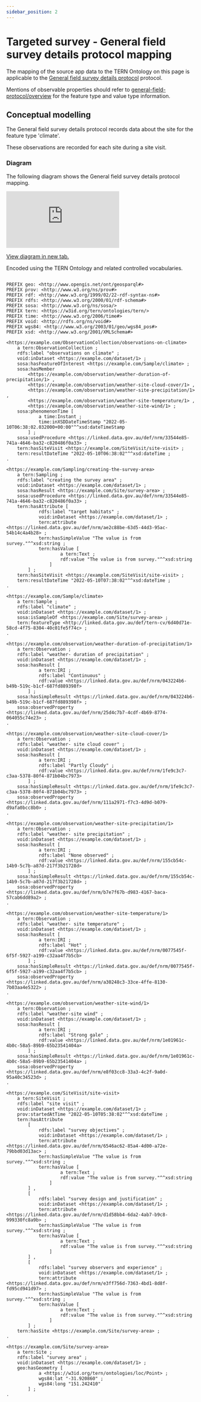 ```yaml
---
sidebar_position: 2
---
```


# Targeted survey - General field survey details protocol mapping

The mapping of the source app data to the TERN Ontology on this page is applicable to the [General field survey details protocol](https://linked.data.gov.au/def/nrm/33544e85-741a-4646-ba32-c820486f0a33) protocol.

Mentions of observable properties should refer to [general-field-protocol/overview](/information-models/tern-ontology/dev-guide/dawe-protocol/targeted-survey/general-field-protocol/overview) for the feature type and value type information.

## Conceptual modelling

The General field survey details protocol records data about the site for the feature type 'climate'.

These observations are recorded for each site during a site visit.

### Diagram

The following diagram shows the General field survey details protocol mapping.

<iframe frameBorder="0" style={{width:"100%",height:"593px"}} src="https://viewer.diagrams.net/?tags=%7B%7D&highlight=0000ff&edit=https%3A%2F%2Fapp.diagrams.net%2F%23G1e7Wtip-yW2pQNelOaW6oDbmP9TI5l6A3&layers=1&nav=1&title=targeted-survey-general-field-example#Uhttps%3A%2F%2Fdrive.google.com%2Fuc%3Fid%3D1e7Wtip-yW2pQNelOaW6oDbmP9TI5l6A3%26export%3Ddownload"></iframe>

<a href="https://viewer.diagrams.net/?tags=%7B%7D&highlight=0000ff&edit=https%3A%2F%2Fapp.diagrams.net%2F%23G1e7Wtip-yW2pQNelOaW6oDbmP9TI5l6A3&layers=1&nav=1&title=targeted-survey-general-field-example#Uhttps%3A%2F%2Fdrive.google.com%2Fuc%3Fid%3D1e7Wtip-yW2pQNelOaW6oDbmP9TI5l6A3%26export%3Ddownload">View diagram in new tab.</a>

Encoded using the TERN Ontology and related controlled vocabularies.

```turtle

PREFIX geo: <http://www.opengis.net/ont/geosparql#>
PREFIX prov: <http://www.w3.org/ns/prov#>
PREFIX rdf: <http://www.w3.org/1999/02/22-rdf-syntax-ns#>
PREFIX rdfs: <http://www.w3.org/2000/01/rdf-schema#>
PREFIX sosa: <http://www.w3.org/ns/sosa/>
PREFIX tern: <https://w3id.org/tern/ontologies/tern/>
PREFIX time: <http://www.w3.org/2006/time#>
PREFIX void: <http://rdfs.org/ns/void#>
PREFIX wgs84: <http://www.w3.org/2003/01/geo/wgs84_pos#>
PREFIX xsd: <http://www.w3.org/2001/XMLSchema#>

<https://example.com/ObservationCollection/observations-on-climate>
    a tern:ObservationCollection ;
    rdfs:label "observations on climate" ;
    void:inDataset <https://example.com/dataset/1> ;
    sosa:hasFeatureOfInterest <https://example.com/Sample/climate> ;
    sosa:hasMember
        <https://example.com/observation/weather-duration-of-precipitation/1> ,
        <https://example.com/observation/weather-site-cloud-cover/1> ,
        <https://example.com/observation/weather-site-precipitation/1> ,
        <https://example.com/observation/weather-site-temperature/1> ,
        <https://example.com/observation/weather-site-wind/1> ;
    sosa:phenomenonTime [
            a time:Instant ;
            time:inXSDDateTimeStamp "2022-05-10T06:38:02.032000+00:00"^^xsd:dateTimeStamp
        ] ;
    sosa:usedProcedure <https://linked.data.gov.au/def/nrm/33544e85-741a-4646-ba32-c820486f0a33> ;
    tern:hasSiteVisit <https://example.com/SiteVisit/site-visit> ;
    tern:resultDateTime "2022-05-10T06:38:02"^^xsd:dateTime ;
.

<https://example.com/Sampling/creating-the-survey-area>
    a tern:Sampling ;
    rdfs:label "creating the survey area" ;
    void:inDataset <https://example.com/dataset/1> ;
    sosa:hasResult <https://example.com/Site/survey-area> ;
    sosa:usedProcedure <https://linked.data.gov.au/def/nrm/33544e85-741a-4646-ba32-c820486f0a33> ;
    tern:hasAttribute [
            rdfs:label "target habitats" ;
            void:inDataset <https://example.com/dataset/1> ;
            tern:attribute <https://linked.data.gov.au/def/nrm/ae2c88be-63d5-44d3-95ac-54b14c4a4b28> ;
            tern:hasSimpleValue "The value is from survey."^^xsd:string ;
            tern:hasValue [
                    a tern:Text ;
                    rdf:value "The value is from survey."^^xsd:string
                ]
        ] ;
    tern:hasSiteVisit <https://example.com/SiteVisit/site-visit> ;
    tern:resultDateTime "2022-05-10T07:38:02"^^xsd:dateTime ;
.

<https://example.com/Sample/climate>
    a tern:Sample ;
    rdfs:label "climate" ;
    void:inDataset <https://example.com/dataset/1> ;
    sosa:isSampleOf <https://example.com/Site/survey-area> ;
    tern:featureType <http://linked.data.gov.au/def/tern-cv/6d40d71e-58cd-4f75-8304-40c01fe5f74c> ;
.

<https://example.com/observation/weather-duration-of-precipitation/1>
    a tern:Observation ;
    rdfs:label "weather- duration of precipitation" ;
    void:inDataset <https://example.com/dataset/1> ;
    sosa:hasResult [
            a tern:IRI ;
            rdfs:label "Continuous" ;
            rdf:value <https://linked.data.gov.au/def/nrm/043224b6-b49b-519c-b1cf-687fd889398f>
        ] ;
    sosa:hasSimpleResult <https://linked.data.gov.au/def/nrm/043224b6-b49b-519c-b1cf-687fd889398f> ;
    sosa:observedProperty <https://linked.data.gov.au/def/nrm/25d4c7b7-4cdf-4b69-8774-064055c74e23> ;
.

<https://example.com/observation/weather-site-cloud-cover/1>
    a tern:Observation ;
    rdfs:label "weather- site cloud cover" ;
    void:inDataset <https://example.com/dataset/1> ;
    sosa:hasResult [
            a tern:IRI ;
            rdfs:label "Partly Cloudy" ;
            rdf:value <https://linked.data.gov.au/def/nrm/1fe9c3c7-c3aa-5378-80f4-871b04bc7973>
        ] ;
    sosa:hasSimpleResult <https://linked.data.gov.au/def/nrm/1fe9c3c7-c3aa-5378-80f4-871b04bc7973> ;
    sosa:observedProperty <https://linked.data.gov.au/def/nrm/111a2971-f7c3-4d9d-b079-d9afa0bcc8b0> ;
.

<https://example.com/observation/weather-site-precipitation/1>
    a tern:Observation ;
    rdfs:label "weather- site precipitation" ;
    void:inDataset <https://example.com/dataset/1> ;
    sosa:hasResult [
            a tern:IRI ;
            rdfs:label "None observed" ;
            rdf:value <https://linked.data.gov.au/def/nrm/155cb54c-14b9-5c7b-a87d-217f3b21728d>
        ] ;
    sosa:hasSimpleResult <https://linked.data.gov.au/def/nrm/155cb54c-14b9-5c7b-a87d-217f3b21728d> ;
    sosa:observedProperty <https://linked.data.gov.au/def/nrm/b7e7f67b-d983-4167-baca-57cab6dd89a2> ;
.

<https://example.com/observation/weather-site-temperature/1>
    a tern:Observation ;
    rdfs:label "weather- site temperature" ;
    void:inDataset <https://example.com/dataset/1> ;
    sosa:hasResult [
            a tern:IRI ;
            rdfs:label "Hot" ;
            rdf:value <https://linked.data.gov.au/def/nrm/0077545f-6f5f-5927-a199-c32aa4f7b5cb>
        ] ;
    sosa:hasSimpleResult <https://linked.data.gov.au/def/nrm/0077545f-6f5f-5927-a199-c32aa4f7b5cb> ;
    sosa:observedProperty <https://linked.data.gov.au/def/nrm/a30248c3-33ce-4ffe-8130-7b03aa4e5322> ;
.

<https://example.com/observation/weather-site-wind/1>
    a tern:Observation ;
    rdfs:label "weather-site wind" ;
    void:inDataset <https://example.com/dataset/1> ;
    sosa:hasResult [
            a tern:IRI ;
            rdfs:label "Strong gale" ;
            rdf:value <https://linked.data.gov.au/def/nrm/1e01961c-4b0c-58a5-89b9-65b23541404a>
        ] ;
    sosa:hasSimpleResult <https://linked.data.gov.au/def/nrm/1e01961c-4b0c-58a5-89b9-65b23541404a> ;
    sosa:observedProperty <https://linked.data.gov.au/def/nrm/e8f03cc8-33a3-4c2f-9a0d-95a40c34523d> ;
.

<https://example.com/SiteVisit/site-visit>
    a tern:SiteVisit ;
    rdfs:label "site visit" ;
    void:inDataset <https://example.com/dataset/1> ;
    prov:startedAtTime "2022-05-10T05:38:02"^^xsd:dateTime ;
    tern:hasAttribute
        [
            rdfs:label "survey objectives" ;
            void:inDataset <https://example.com/dataset/1> ;
            tern:attribute <https://linked.data.gov.au/def/nrm/6546ac62-85a4-4d00-a72e-79bbd03d13ac> ;
            tern:hasSimpleValue "The value is from survey."^^xsd:string ;
            tern:hasValue [
                    a tern:Text ;
                    rdf:value "The value is from survey."^^xsd:string
                ]
        ] ,
        [
            rdfs:label "survey design and justification" ;
            void:inDataset <https://example.com/dataset/1> ;
            tern:attribute <https://linked.data.gov.au/def/nrm/d1d58bb4-6da2-4ab7-b9c8-999330fc8a9b> ;
            tern:hasSimpleValue "The value is from survey."^^xsd:string ;
            tern:hasValue [
                    a tern:Text ;
                    rdf:value "The value is from survey."^^xsd:string
                ]
        ] ,
        [
            rdfs:label "survey observers and experience" ;
            void:inDataset <https://example.com/dataset/1> ;
            tern:attribute <https://linked.data.gov.au/def/nrm/e3ff756d-7363-4bd1-8d8f-fd95cd941d97> ;
            tern:hasSimpleValue "The value is from survey."^^xsd:string ;
            tern:hasValue [
                    a tern:Text ;
                    rdf:value "The value is from survey."^^xsd:string
                ]
        ] ;
    tern:hasSite <https://example.com/Site/survey-area> ;
.

<https://example.com/Site/survey-area>
    a tern:Site ;
    rdfs:label "survey area" ;
    void:inDataset <https://example.com/dataset/1> ;
    geo:hasGeometry [
            a <https://w3id.org/tern/ontologies/loc/Point> ;
            wgs84:lat "-31.920860" ;
            wgs84:long "151.242410"
        ] ;
.

```
